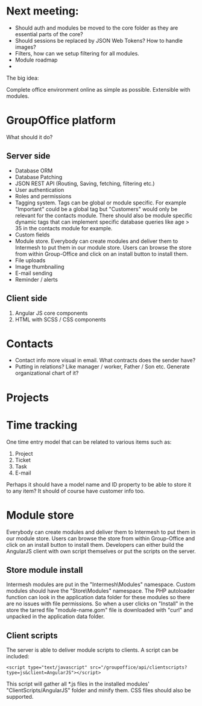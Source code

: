 # Next meeting:

- Should auth and modules be moved to the core folder as they are essential parts of the core?
- Should sessions be replaced by JSON Web Tokens? How to handle images?
- Filters, how can we setup filtering for all modules.
- Module roadmap
- 

The big idea:

Complete office environment online as simple as possible. Extensible
with modules.

# GroupOffice platform

What should it do?

## Server side
- Database ORM
- Database Patching
- JSON REST API (Routing, Saving, fetching, filtering etc.)
- User authentication
- Roles and permissions
- Tagging system. 
	Tags can be global or module specific. For example "Important" could be a global tag but "Customers" would only be relevant for the contacts module.
	There should also be module specific dynamic tags that can implement specific database queries like age > 35 in the contacts module for example.
- Custom fields
- Module store. Everybody can create modules and deliver them to Intermesh to put them in our module store. Users can browse the store from within Group-Office and click on an install button to install them.
- File uploads
- Image thumbnailing
- E-mail sending
- Reminder / alerts




## Client side
1. Angular JS core components
2. HTML with SCSS / CSS components


# Contacts

- Contact info more visual in email. What contracts does the sender have?
- Putting in relations? Like manager / worker, Father / Son etc. Generate organizational chart of it?

# Projects


# Time tracking

One time entry model that can be related to various items such as:
1. Project
2. Ticket
3. Task
4. E-mail

Perhaps it should have a model name and ID property to be able to store it to any item?
It should of course have customer info too.


# Module store
Everybody can create modules and deliver them to Intermesh to put them in our module store. Users can browse the store from within Group-Office and click on an install button to install them.
Developers can either build the AngularJS client with own script themselves or put the scripts on the server.

## Store module install

Intermesh modules are put in the "Intermesh\Modules" namespace. Custom modules should have the "Store\Modules" namespace. The PHP autoloader function can look in the application data folder for these modules so there are no issues with file permissions. So when a user clicks on "Install" in the store the tarred file "module-name.gom" file is downloaded with "curl" and unpacked in the application data folder.

## Client scripts
The server is able to deliver module scripts to clients. A script can be included:

```````````````````````````````````````````````````````````````````````````````````````````````````````
<script type="text/javascript" src="/groupoffice/api/clientscripts?type=js&client=AngularJS"></script>
```````````````````````````````````````````````````````````````````````````````````````````````````````

This script will gather all *.js files in the installed modules' "ClientScripts/AngularJS" folder and minify them.
CSS files should also be supported.